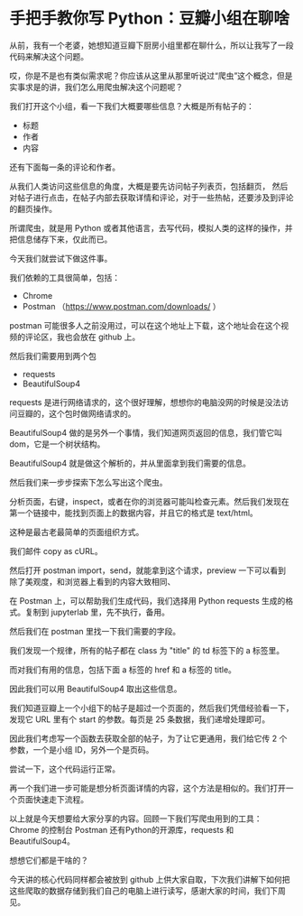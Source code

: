 # 手把手教你写 Python：豆瓣小组在聊啥

从前，我有一个老婆，她想知道豆瓣下厨房小组里都在聊什么，所以让我写了一段代码来解决这个问题。

哎，你是不是也有类似需求呢？你应该从这里从那里听说过“爬虫”这个概念，但是实事求是的讲，我们怎么用爬虫解决这个问题呢？

我们打开这个小组，看一下我们大概要哪些信息？大概是所有帖子的：
- 标题
- 作者
- 内容

还有下面每一条的评论和作者。

从我们人类访问这些信息的角度，大概是要先访问帖子列表页，包括翻页，
然后对帖子进行点击，在帖子内部去获取详情和评论，对于一些热帖，还要涉及到评论的翻页操作。

所谓爬虫，就是用 Python 或者其他语言，去写代码，模拟人类的这样的操作，并把信息储存下来，仅此而已。

今天我们就尝试下做这件事。

我们依赖的工具很简单，包括：
- Chrome 
- Postman （https://www.postman.com/downloads/ ）

postman 可能很多人之前没用过，可以在这个地址上下载，这个地址会在这个视频的评论区，我也会放在 github 上。

然后我们需要用到两个包
- requests
- BeautifulSoup4

requests 是进行网络请求的，这个很好理解，想想你的电脑没网的时候是没法访问豆瓣的，这个包时做网络请求的。

BeautifulSoup4 做的是另外一个事情，我们知道网页返回的信息，我们管它叫 dom，它是一个树状结构。

BeautifulSoup4 就是做这个解析的，并从里面拿到我们需要的信息。

然后我们来一步步探索下怎么写出这个爬虫。

分析页面，右键，inspect，或者在你的浏览器可能叫检查元素。然后我们发现在第一个链接中，能找到页面上的数据内容，并且它的格式是 text/html。

这种是最古老最简单的页面组织方式。

我们邮件 copy as cURL。

然后打开 postman import，send，就能拿到这个请求，preview 一下可以看到除了美观度，和浏览器上看到的内容大致相同、

在 Postman 上，可以帮助我们生成代码，我们选择用 Python requests 生成的格式。复制到 jupyterlab 里，先不执行，备用。

然后我们在 postman 里找一下我们需要的字段。

我们发现一个规律，所有的帖子都在 class 为 "title" 的 td 标签下的 a 标签里。

而对我们有用的信息，包括下面 a 标签的 href 和 a 标签的 title。

因此我们可以用 BeautifulSoup4 取出这些信息。

我们知道豆瓣上一个小组下的帖子是超过一个页面的，然后我们凭借经验看一下，发现它 URL 里有个 start 的参数。每页是 25 条数据，我们递增处理即可。

因此我们考虑写一个函数去获取全部的帖子，为了让它更通用，我们给它传 2 个参数，一个是小组 ID，另外一个是页码。

尝试一下，这个代码运行正常。

再一个我们进一步可能是想分析页面详情的内容，这个方法是相似的。我们打开一个页面快速走下流程。


以上就是今天想要给大家分享的内容。回顾一下我们写爬虫用到的工具：
Chrome 的控制台
Postman
还有Python的开源库，requests 和 BeautifulSoup4。

想想它们都是干啥的？

今天讲的核心代码同样都会被放到 github 上供大家自取，下次我们讲解下如何把这些爬取的数据存储到我们自己的电脑上进行读写，感谢大家的时间，我们下周见。



